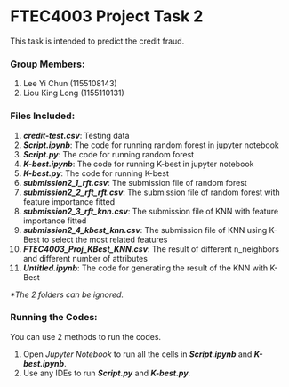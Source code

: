 # FTEC4003 Project Task 2

This task is intended to predict the credit fraud.

### Group Members:
1. Lee Yi Chun (1155108143)
2. Liou King Long (1155110131)

### Files Included:
1. _**credit-test.csv**_: Testing data
2. _**Script.ipynb**_: The code for running random forest in jupyter notebook
3. _**Script.py**_: The code for running random forest
4. _**K-best.ipynb**_: The code for running K-best in jupyter notebook
5. _**K-best.py**_: The code for running K-best
6. _**submission2_1_rft.csv**_: The submission file of random forest
7. _**submission2_2_rft_rft.csv**_: The submission file of random forest with feature importance fitted
8. _**submission2_3_rft_knn.csv**_: The submission file of KNN with feature importance fitted
9. _**submission2_4_kbest_knn.csv**_: The submission file of KNN using K-Best to select the most related features
10. _**FTEC4003_Proj_KBest_KNN.csv**_: The result of different n_neighbors and different number of attributes
11. _**Untitled.ipynb**_: The code for generating the result of the KNN with K-Best

_*The 2 folders can be ignored._

### Running the Codes:
You can use 2 methods to run the codes.
1. Open _Jupyter Notebook_ to run all the cells in _**Script.ipynb**_ and _**K-best.ipynb**_.
2. Use any IDEs to run _**Script.py**_ and _**K-best.py**_.
